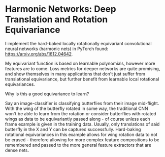 # Harmonic Networks: Deep Translation and Rotation Equivariance

I implement the hard-baked locally rotationally equivariant convolutional neural networks (harmonic nets) in PyTorch found: https://arxiv.org/abs/1612.04642.

My equivariant function is based on learnable polynomials, however more features are to come. Loss metrics for deeper networks are quite promising, and show themselves in many applications that don't just suffer from translational equivariance, but further benefit from learnable local rotational equivariances.

Why is this a good equivariance to learn?

Say an image-classifier is classifying butterflies from their image mid-flight. With the wing of the butterfly rotated in some way, the traditional CNN won't be able to learn from the rotation or consider butterflies with rotated wings as data to be equivariantly passed along - of course unless each frame example is given in the training data. Usually, only translations of said butterfly in the X and Y can be captured successfully. Hard-baking rotational equivariances in this example allows for wing rotation data to not be erased - therefore allowing for more complex feature compositions to be remembered and passed to the more general feature extractors that are dense nets.
